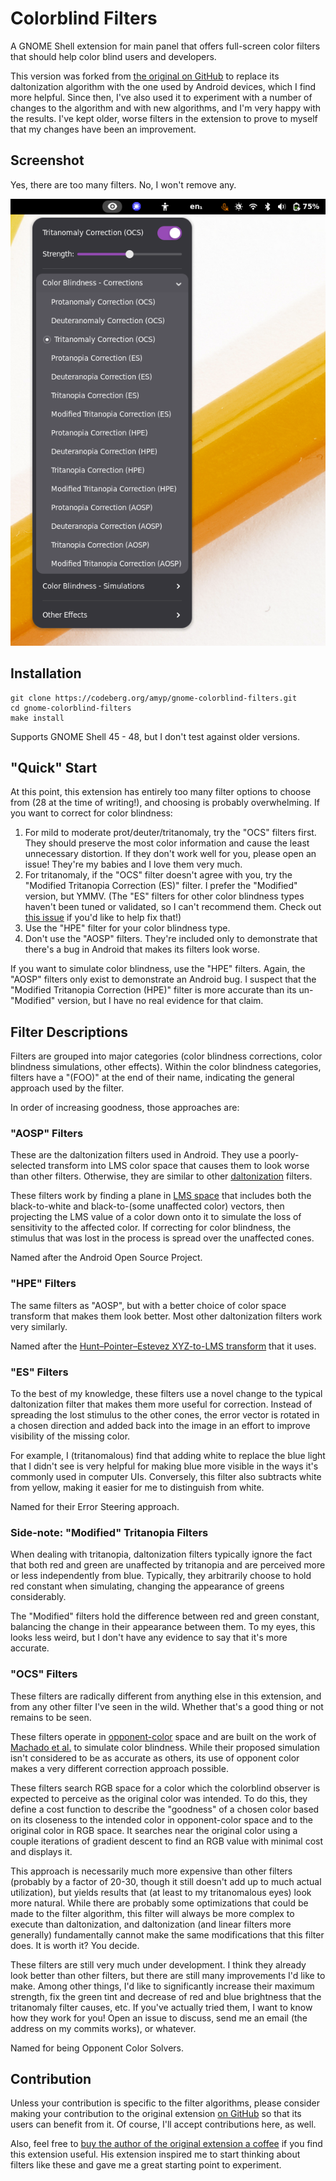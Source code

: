 # Colorblind Filters
A GNOME Shell extension for main panel that offers full-screen color filters
that should help color blind users and developers.

This version was forked from [the original on
GitHub](https://github.com/G-dH/gnome-colorblind-filters) to replace its
daltonization algorithm with the one used by Android devices, which I find more
helpful. Since then, I've also used it to experiment with a number of changes
to the algorithm and with new algorithms, and I'm very happy with the results.
I've kept older, worse filters in the extension to prove to myself that my
changes have been an improvement.

## Screenshot

Yes, there are too many filters. No, I won't remove any.

![Colorblind Filters menu](colorblind-filters.png)

## Installation

    git clone https://codeberg.org/amyp/gnome-colorblind-filters.git
    cd gnome-colorblind-filters
    make install

Supports GNOME Shell 45 - 48, but I don't test against older versions.

## "Quick" Start

At this point, this extension has entirely too many filter options to choose
from (28 at the time of writing!), and choosing is probably overwhelming. If
you want to correct for color blindness:

1. For mild to moderate prot/deuter/tritanomaly, try the "OCS" filters first.
   They should preserve the most color information and cause the least
   unnecessary distortion. If they don't work well for you, please open an
   issue! They're my babies and I love them very much.
2. For tritanomaly, if the "OCS" filter doesn't agree with you, try the
   "Modified Tritanopia Correction (ES)" filter. I prefer the "Modified"
   version, but YMMV. (The "ES" filters for other color blindness types haven't
   been tuned or validated, so I can't recommend them. Check out [this
   issue](https://github.com/deldotbrain/gnome-colorblind-filters/issues/2) if
   you'd like to help fix that!)
3. Use the "HPE" filter for your color blindness type.
4. Don't use the "AOSP" filters. They're included only to demonstrate that
   there's a bug in Android that makes its filters look worse.

If you want to simulate color blindness, use the "HPE" filters. Again, the
"AOSP" filters only exist to demonstrate an Android bug. I suspect that the
"Modified Tritanopia Correction (HPE)" filter is more accurate than its
un-"Modified" version, but I have no real evidence for that claim.

## Filter Descriptions

Filters are grouped into major categories (color blindness corrections,
color blindness simulations, other effects). Within the color blindness
categories, filters have a "(FOO)" at the end of their name, indicating the
general approach used by the filter.

In order of increasing goodness, those approaches are:

### "AOSP" Filters

These are the daltonization filters used in Android. They use a poorly-selected
transform into LMS color space that causes them to look worse than other
filters. Otherwise, they are similar to other
[daltonization](http://www.daltonize.org/2010/05/lms-daltonization-algorithm.html)
filters.

These filters work by finding a plane in [LMS
space](https://en.wikipedia.org/wiki/LMS_color_space) that includes both the
black-to-white and black-to-(some unaffected color) vectors, then projecting
the LMS value of a color down onto it to simulate the loss of sensitivity to
the affected color. If correcting for color blindness, the stimulus that was
lost in the process is spread over the unaffected cones.

Named after the Android Open Source Project.

### "HPE" Filters

The same filters as "AOSP", but with a better choice of color space transform
that makes them look better. Most other daltonization filters work very
similarly.

Named after the [Hunt–Pointer–Estevez XYZ-to-LMS
transform](https://en.wikipedia.org/wiki/LMS_color_space#Hunt,_RLAB) that it
uses.

### "ES" Filters

To the best of my knowledge, these filters use a novel change to the typical
daltonization filter that makes them more useful for correction. Instead of
spreading the lost stimulus to the other cones, the error vector is rotated in
a chosen direction and added back into the image in an effort to improve
visibility of the missing color.

For example, I (tritanomalous) find that adding white to replace the blue light
that I didn't see is very helpful for making blue more visible in the ways it's
commonly used in computer UIs. Conversely, this filter also subtracts white
from yellow, making it easier for me to distinguish from white.

Named for their Error Steering approach.

### Side-note: "Modified" Tritanopia Filters

When dealing with tritanopia, daltonization filters typically ignore the fact
that both red and green are unaffected by tritanopia and are perceived more or
less independently from blue. Typically, they arbitrarily choose to hold red
constant when simulating, changing the appearance of greens considerably.

The "Modified" filters hold the difference between red and green constant,
balancing the change in their appearance between them. To my eyes, this looks
less weird, but I don't have any evidence to say that it's more accurate.

### "OCS" Filters

These filters are radically different from anything else in this extension, and
from any other filter I've seen in the wild. Whether that's a good thing or not
remains to be seen.

These filters operate in
[opponent-color](https://foundationsofvision.stanford.edu/chapter-9-color/#Opponent-Colors)
space and are built on the work of [Machado et
al.](https://www.inf.ufrgs.br/~oliveira/pubs_files/CVD_Simulation/CVD_Simulation.html)
to simulate color blindness. While their proposed simulation isn't considered
to be as accurate as others, its use of opponent color makes a very different
correction approach possible.

These filters search RGB space for a color which the colorblind observer is
expected to perceive as the original color was intended. To do this, they define
a cost function to describe the "goodness" of a chosen color based on its
closeness to the intended color in opponent-color space and to the original
color in RGB space. It searches near the original color using a couple
iterations of gradient descent to find an RGB value with minimal cost and
displays it.

This approach is necessarily much more expensive than other filters (probably
by a factor of 20-30, though it still doesn't add up to much actual
utilization), but yields results that (at least to my tritanomalous eyes) look
more natural. While there are probably some optimizations that could be made to
the filter algorithm, this filter will always be more complex to execute than
daltonization, and daltonization (and linear filters more generally)
fundamentally cannot make the same modifications that this filter does. It is
worth it? You decide.

These filters are still very much under development. I think they already look
better than other filters, but there are still many improvements I'd like to
make. Among other things, I'd like to significantly increase their maximum
strength, fix the green tint and decrease of red and blue brightness that the
tritanomaly filter causes, etc. If you've actually tried them, I want to know
how they work for you! Open an issue to discuss, send me an email (the address
on my commits works), or whatever.

Named for being Opponent Color Solvers.

## Contribution
Unless your contribution is specific to the filter algorithms, please consider
making your contribution to the original extension [on
GitHub](https://github.com/G-dH/gnome-colorblind-filters) so that its users can
benefit from it. Of course, I'll accept contributions here, as well.

Also, feel free to [buy the author of the original extension a
coffee](https://buymeacoffee.com/georgdh) if you find this extension useful.
His extension inspired me to start thinking about filters like these and gave
me a great starting point to experiment.
